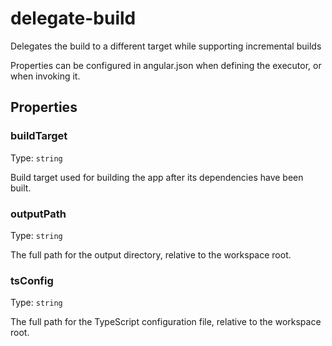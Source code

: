 # delegate-build

Delegates the build to a different target while supporting incremental builds

Properties can be configured in angular.json when defining the executor, or when invoking it.

## Properties

### buildTarget

Type: `string`

Build target used for building the app after its dependencies have been built.

### outputPath

Type: `string`

The full path for the output directory, relative to the workspace root.

### tsConfig

Type: `string`

The full path for the TypeScript configuration file, relative to the workspace root.
